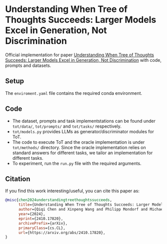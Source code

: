 # Understanding When Tree of Thoughts Succeeds: Larger Models Excel in Generation, Not Discrimination
Official implementation for paper [Understanding When Tree of Thoughts Succeeds: Larger Models Excel in Generation, Not Discrimination](https://arxiv.org/abs/2410.17820) with code, prompts and datasets.

## Setup
The `enviroment.yaml` file contains the required conda environment.

## Code
- The dataset, prompts and task implementstations can  be found under `tot/data/`, `tot/prompts/` and `tot/tasks/` respectively.<br>
- `tot/models.py` provides LLMs as generator/discriminator modules for ToT.<br>
- The code to execute ToT and the oracle implementation is under `tot/methods/` directory. Since the oracle implementation relies on standard answers for different tasks, we tailor an implementation for different tasks.<br>
- To experiment, run the `run.py` file with the required arguments.

## Citation
If you find this work interesting/useful, you can cite this paper as:
```bibtex
@misc{chen2024understandingtreethoughtssucceeds,
      title={Understanding When Tree of Thoughts Succeeds: Larger Models Excel in Generation, Not Discrimination}, 
      author={Qiqi Chen and Xinpeng Wang and Philipp Mondorf and Michael A. Hedderich and Barbara Plank},
      year={2024},
      eprint={2410.17820},
      archivePrefix={arXiv},
      primaryClass={cs.CL},
      url={https://arxiv.org/abs/2410.17820}, 
}
```
